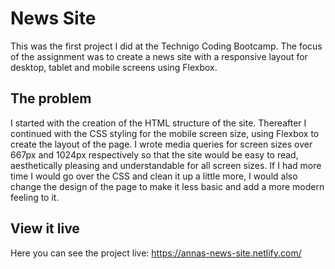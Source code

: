 # News Site

This was the first project I did at the Technigo Coding Bootcamp. The focus of the assignment was to create a news site with a responsive layout for desktop, tablet and mobile screens using Flexbox. 

## The problem

I started with the creation of the HTML structure of the site. Thereafter I continued with the CSS styling for the mobile screen size, using Flexbox to create the layout of the page. I wrote media queries for screen sizes over 667px and 1024px respectively so that the site would be easy to read, aesthetically pleasing and understandable for all screen sizes. If I had more time I would go over the CSS and clean it up a little more, I would also change the design of the page to make it less basic and add a more modern feeling to it.

## View it live
Here you can see the project live: https://annas-news-site.netlify.com/ 
